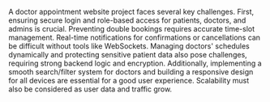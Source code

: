 A doctor appointment website project faces several key challenges. First, ensuring secure login and role-based access for patients, doctors, and admins is crucial. Preventing double bookings requires accurate time-slot management. Real-time notifications for confirmations or cancellations can be difficult without tools like WebSockets. Managing doctors' schedules dynamically and protecting sensitive patient data also pose challenges, requiring strong backend logic and encryption. Additionally, implementing a smooth search/filter system for doctors and building a responsive design for all devices are essential for a good user experience. Scalability must also be considered as user data and traffic grow.
